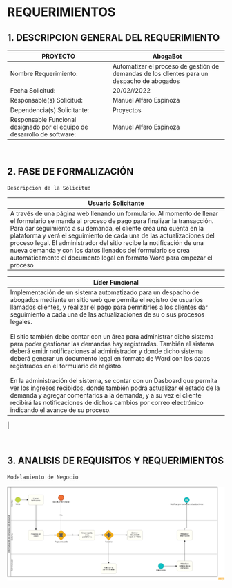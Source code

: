 # REQUERIMIENTOS



## 1. DESCRIPCION GENERAL DEL REQUERIMIENTO

| PROYECTO | AbogaBot |
| -------- | -------- |
| Nombre Requerimiento: | Automatizar el proceso de gestión de demandas de los clientes para un despacho de abogados |
| Fecha Solicitud: | 20/02//2022 |
| Responsable(s) Solicitud: | Manuel Alfaro Espinoza |
| Dependencia(s) Solicitante: | Proyectos |
| Responsable Funcional designado por el equipo de desarrollo de software: | Manuel Alfaro Espinoza |

<br>

## 2.	FASE DE FORMALIZACIÓN

```sh
Descripción de la Solicitud
```
| Usuario Solicitante |
| -------------------- |
| A través de una página web llenando un formulario. Al momento de llenar el formulario se manda al proceso de pago para finalizar la transacción. Para dar seguimiento a su demanda, el cliente crea una cuenta en la plataforma y verá el seguimiento de cada una de las actualizaciones del proceso legal. El administrador del sitio recibe la notificación de una nueva demanda y con los datos llenados del formulario se crea automáticamente el documento legal en formato Word para empezar el proceso |

| Líder Funcional |
| --------------- |
| Implementación de un sistema automatizado para un despacho de abogados mediante un sitio web que permita el registro de usuarios llamados clientes, y realizar el pago para permitirles a los clientes dar seguimiento a cada una de las actualizaciones de su o sus procesos legales.<br><br>El sitio también debe contar con un área para administrar dicho sistema para poder gestionar las demandas hay registradas. También el sistema deberá emitir notificaciones al administrador y donde dicho sistema deberá generar un documento legal en formato de Word con los datos registrados en el formulario de registro.<br><br>En la administración del sistema, se contar con un Dasboard que permita ver los ingresos recibidos, donde también podrá actualizar el estado de la demanda y agregar comentarios a la demanda, y a su vez el cliente recibirá las notificaciones de dichos cambios por correo electrónico indicando el avance de su proceso.
 |  

<br>

 ## 3.	ANALISIS DE REQUISITOS Y REQUERIMIENTOS 


 ```sh
Modelamiento de Negocio
```

![BMN](/resources/MBN.png)